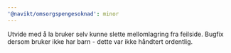 ```yaml
---
'@navikt/omsorgspengesoknad': minor
---
```


Utvide med å la bruker selv kunne slette mellomlagring fra feilside. Bugfix dersom bruker ikke har barn - dette var ikke håndtert ordentlig.
